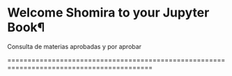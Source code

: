 # Welcome Shomira to your Jupyter Book¶  
Consulta de materias aprobadas y por aprobar 
  

==========================================================================================
